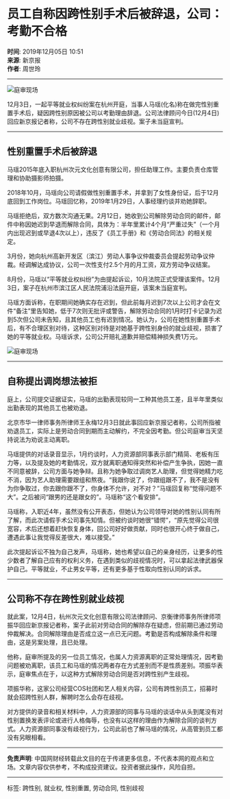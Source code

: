 # 员工自称因跨性别手术后被辞退，公司：考勤不合格

**时间**: 2019年12月05日 10:51  
**来源**: 新京报  
**作者**: 周世玲  

---

![庭审现场](http://image.finance.china.cn//upload/images/2019/1205/105415/209_5141383_bce136933416bb29c7429d11e76770b8.jpg)

12月3日，一起平等就业权纠纷案在杭州开庭，当事人马瑶(化名)称在做完性别重置手术后，疑因跨性别原因被公司以考勤理由辞退。公司法律顾问今日(12月4日)回应新京报记者称，公司不存在跨性别就业歧视。案子未当庭宣判。

---

## 性别重置手术后被辞退

马瑶2015年底入职杭州次元文化创意有限公司，担任助理工作。主要负责仓库管理和协助摄影师拍摄。

2018年10月，马瑶向公司请假做性别重置手术，并拿到了女性身份证，后于12月底回到工作岗位。马瑶回忆称，2019年1月29日，人事经理约谈并劝她辞职。

马瑶拒绝后，双方数次沟通无果。2月12日，她收到公司解除劳动合同的邮件，邮件中称因她迟到早退而解除合同，具体为：半年里累计4个月“严重过失”（一个月内出现迟到或早退4次以上），违反了《员工手册》和《劳动合同法》的相关规定。

3月份，她向杭州高新开发区（滨江）劳动人事争议仲裁委员会提起劳动争议仲裁。经调解达成协议，公司一次性支付2.5个月的月工资，双方劳动争议结案。

8月份，马瑶以“平等就业权纠纷”为由提起诉讼，10月法院正式受理该案件。12月3日，案子在杭州市滨江区人民法院浦沿法庭开庭，该案未当庭宣判。

马瑶方面诉称，在职期间她确实存在迟到，但此前每月迟到7次以上公司才会在文件“备注”里告知她，低于7次则无批评或警告，解除劳动合同的1月时打卡记录为迟到5次但公司未告知，且其他员工也有迟到情况。她认为，公司在她性别重置手术后，有不合理区别对待，这种区别对待是对她基于跨性别身份的就业歧视，损害了她的平等就业权。马瑶诉求，公司公开赔礼道歉并赔偿精神损失费1万元。

![庭审现场](http://image.finance.china.cn//upload/images/2019/1205/105415/209_5141383_f13123b38b428fd2a8eaf3a08eaede8f.jpg)

---

## 自称提出调岗想法被拒

庭上，公司提交证据证实，马瑶的出勤表现较同一工种其他员工差，且半年里类似出勤表现的其他员工也被劝退。

北京市华一律师事务所律师王永梅12月3日就此事回应新京报记者称，公司所指被劝退员工，实际上是劳动合同到期而主动解约，不完全因考勤。但公司庭审当天坚持说法为劝说主动离职。

马瑶提供的对话录音显示，1月约谈时，人力资源部同事表示部门精简、老板有压力等，以及提及她的考勤情况，双方就离职通知得突然和补偿产生争执，因她一直不同意被辞，公司方面与她争辩。且称为她争取过调岗艺人助理，但觉得她精力吃不消，因为艺人助理需要跟组和熬夜。“我跟你说了，你跟组跟不了，我不是没有为你争取过，你去跟你跟不了，你身体不允许，对不对？”马瑶回复称“觉得问题不大”。之后被问“跟男的还是跟女的”。马瑶称“这个看安排”。

马瑶称，入职近4年，虽然没有公开表态，但她认为公司领导对她的性别认同有所了解，而此次请假手术公司事先知情。但被约谈时她很“错愕”，“原先觉得公司很宽容，术后还想着赶快恢复身体，回公司好好做贡献，同时也很开心终于做自己，遭遇此事让我觉得反差很大，难以接受。”

此次提起诉讼不独为自己发声，马瑶称，她也希望以自己的亲身经历，让更多的性少数者了解自己应有的权利义务，在遇到类似的歧视情况时，可以拿起法律武器保护自己。平等就业，不止男女平等，还有更多基于性取向性别认同的诉求。

---

## 公司称不存在跨性别就业歧视

就此案，12月4日，杭州次元文化创意有限公司法律顾问、京衡律师事务所律师项振华回应新京报记者称，案子此前对劳动合同的解除存在疑虑，但前期已通过劳动仲裁解决。合同解除理由是否成立这一点已无问题。考勤是否构成解除条件和理由，这是另案处理，且已处理。

他称，庭审所提及的另一位员工情况，也属人力资源离职的正常处理情况，因考勤问题被劝离职，该员工和马瑶的情况两者存在方式差别而不是性质差别。项振华表示，庭审焦点在于，以这种方式解除劳动合同是否对跨性别产生歧视。

项振华称，这家公司经营COS社团和艺人相关内容，公司有跨性别员工，招募时就会招跨性别人群，解聘时怎么会存在歧视。

对方提供的录音和相关材料中，人力资源部的同事与马瑶的谈话中从头到尾没有对性别置换发表评论或进行人格侮辱，也没有以这样的理由作为解除合同的谈判方式。人力资源部同事没有歧视行为，公司此前也了解马瑶的情况，从高管到员工都没有另眼相看。

---

**免责声明**: 中国网财经转载此文目的在于传递更多信息，不代表本网的观点和立场。文章内容仅供参考，不构成投资建议。投资者据此操作，风险自担。

--- 

标签: 跨性别, 就业权, 性别重置, 劳动合同, 性别歧视
